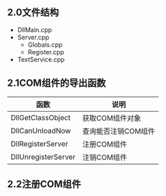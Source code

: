 ## 2.0文件结构

- DllMain.cpp
- Server.cpp
  - Globals.cpp
  - Register.cpp
- TextService.cpp

## 2.1COM组件的导出函数

函数|说明
-------- | -----
DllGetClassObject|获取COM组件对象
DllCanUnloadNow|查询能否注销COM组件
DllRegisterServer|注册COM组件
DllUnregisterServer|注销COM组件

## 2.2注册COM组件
